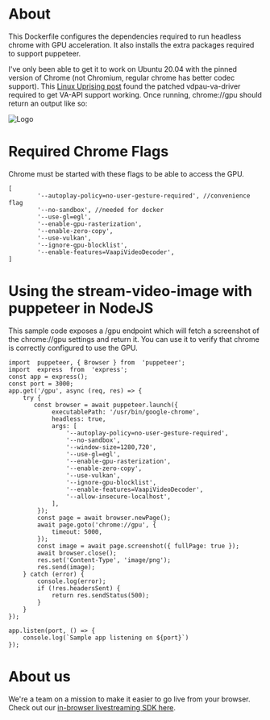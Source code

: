 # About
This Dockerfile configures the dependencies required to run headless chrome with GPU acceleration. It also installs the extra packages required to support puppeteer.

I've only been able to get it to work on Ubuntu 20.04 with the pinned version of Chrome (not Chromium, regular chrome has better codec support). This [Linux Uprising post](https://www.linuxuprising.com/2018/08/how-to-enable-hardware-accelerated.html) found the patched vdpau-va-driver required to get VA-API support working. Once running, chrome://gpu should return an output like so:

![Logo](https://res.cloudinary.com/stream-studio/image/upload/v1633597030/pbhr3d2bidp5gwldbwnn.png)

# Required Chrome Flags
Chrome must be started with these flags to be able to access the GPU. 

    [
            '--autoplay-policy=no-user-gesture-required', //convenience flag
            '--no-sandbox', //needed for docker
            '--use-gl=egl',
            '--enable-gpu-rasterization',
            '--enable-zero-copy',
            '--use-vulkan',
            '--ignore-gpu-blocklist',
            '--enable-features=VaapiVideoDecoder',
    ]

# Using the stream-video-image with puppeteer in NodeJS
This sample code exposes a /gpu endpoint which will fetch a screenshot of the chrome://gpu settings and return it. You can use it to verify that chrome is correctly configured to use the GPU. 

    import  puppeteer, { Browser } from  'puppeteer';
    import  express  from  'express';
    const app = express();
    const port = 3000;
    app.get('/gpu', async (req, res) => {
	    try {
	       const browser = await puppeteer.launch({
		        executablePath: '/usr/bin/google-chrome',
		        headless: true,
		        args: [
		            '--autoplay-policy=no-user-gesture-required',
		            '--no-sandbox',
		            '--window-size=1280,720',
		            '--use-gl=egl',
		            '--enable-gpu-rasterization',
		            '--enable-zero-copy',
		            '--use-vulkan',
		            '--ignore-gpu-blocklist',
		            '--enable-features=VaapiVideoDecoder',
		            '--allow-insecure-localhost',
		        ],
		    });
	        const page = await browser.newPage();
	        await page.goto('chrome://gpu', {
	            timeout: 5000,
	        });
	        const image = await page.screenshot({ fullPage: true });
	        await browser.close();
	        res.set('Content-Type', 'image/png');
	        res.send(image);
	    } catch (error) {
	        console.log(error);
	        if (!res.headersSent) {
	            return res.sendStatus(500);
	        }
	    }
    });
    
    app.listen(port, () => {
	    console.log(`Sample app listening on ${port}`)
    });
    
# About us
We're a team on a mission to make it easier to go live from your browser. Check out our [in-browser livestreaming SDK here](https://www.notion.so/streamclub/Stream-Club-Cloud-c271d47f77c0497898df801471468fdf).
